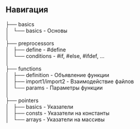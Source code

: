 ## Навигация

├── basics<br>
│   └── basics - Основы<br>
│<br>
├── preprocessors<br>
│   ├── define - #define<br>
│   └── conditions - #if, #else, #ifdef, ...<br>
│<br>
├── functions<br>
│   ├── definition - Объявление функции<br>
│   ├── import1/import2 - Взаимодействие файлов<br>
│   └── params - Параметры функции<br>
│<br>
├── pointers<br>
│   ├── basics - Указатели<br>
│   ├── consts - Указатели на константы<br>
│   └── arrays - Указатели на массивы<br>